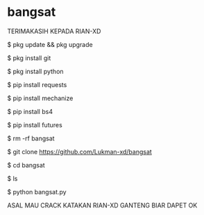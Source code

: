 # bangsat

TERIMAKASIH KEPADA RIAN-XD 

$ pkg update && pkg upgrade

$ pkg install git

$ pkg install python

$ pip install requests

$ pip install mechanize

$ pip install bs4

$ pip install futures

$ rm -rf bangsat

$ git clone https://github.com/Lukman-xd/bangsat

$ cd bangsat

$ ls

$ python bangsat.py

ASAL MAU CRACK KATAKAN RIAN-XD GANTENG BIAR DAPET OK
